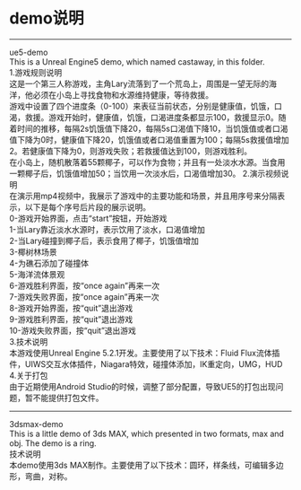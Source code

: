 # demo说明
****
ue5-demo  
This is a Unreal Engine5 demo, which named castaway, in this folder.  
1.游戏规则说明  
这是一个第三人称游戏，主角Lary流落到了一个荒岛上，周围是一望无际的海洋，他必须在小岛上寻找食物和水源维持健康，等待救援。  
游戏中设置了四个进度条（0-100）来表征当前状态，分别是健康值，饥饿，口渴，救援。游戏开始时，健康值，饥饿，口渴进度条都显示100，救援显示0。随着时间的推移，每隔2s饥饿值下降20，每隔5s口渴值下降10，当饥饿值或者口渴值下降为0时，健康值下降20，饥饿值或者口渴值重置为100；每隔5s救援值增加2。若健康值下降为0，则游戏失败；若救援值达到100，则游戏胜利。  
在小岛上，随机散落着55颗椰子，可以作为食物；并且有一处淡水水源。当食用一颗椰子后，饥饿值增加50；当饮用一次淡水后，口渴值增加30。
2.演示视频说明  
在演示用mp4视频中，我展示了游戏中的主要功能和场景，并且用序号来分隔表示，以下是每个序号后片段的展示说明。  
0-游戏开始界面，点击“start”按钮，开始游戏  
1-当Lary靠近淡水水源时，表示饮用了淡水，口渴值增加  
2-当Lary碰撞到椰子后，表示食用了椰子，饥饿值增加  
3-椰树林场景  
4-为礁石添加了碰撞体  
5-海洋流体景观  
6-游戏胜利界面，按“once again”再来一次  
7-游戏失败界面，按“once again”再来一次  
8-游戏开始界面，按“quit”退出游戏  
9-游戏胜利界面，按“quit”退出游戏  
10-游戏失败界面，按“quit”退出游戏  
3.技术说明  
本游戏使用Unreal Engine 5.2.1开发。主要使用了以下技术：Fluid Flux流体插件，UIWS交互水体插件，Niagara特效，碰撞体添加，IK重定向，UMG，HUD  
4.关于打包  
由于近期使用Android Studio的时候，调整了部分配置，导致UE5的打包出现问题，暂不能提供打包文件。  
****
3dsmax-demo  
This is a little demo of 3ds MAX, which presented in two formats, max and obj. The demo is a ring.  
技术说明  
本demo使用3ds MAX制作。主要使用了以下技术：圆环，样条线，可编辑多边形，弯曲，对称。  
